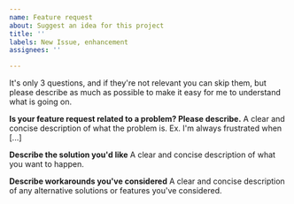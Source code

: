 ```yaml
---
name: Feature request
about: Suggest an idea for this project
title: ''
labels: New Issue, enhancement
assignees: ''

---
```


It's only 3 questions, and if they're not relevant you can skip them, but please describe as much as possible to make it easy for me to understand what is going on.

**Is your feature request related to a problem? Please describe.**
A clear and concise description of what the problem is. Ex. I'm always frustrated when [...]

**Describe the solution you'd like**
A clear and concise description of what you want to happen.

**Describe workarounds you've considered**
A clear and concise description of any alternative solutions or features you've considered.
